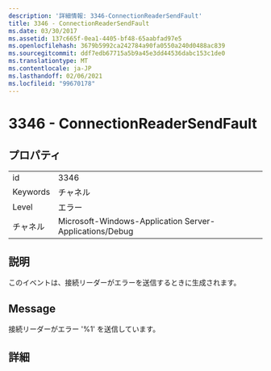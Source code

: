 ```yaml
---
description: '詳細情報: 3346-ConnectionReaderSendFault'
title: 3346 - ConnectionReaderSendFault
ms.date: 03/30/2017
ms.assetid: 137c665f-0ea1-4405-bf48-65aabfad97e5
ms.openlocfilehash: 3679b5992ca242784a90fa0550a240d0488ac839
ms.sourcegitcommit: ddf7edb67715a5b9a45e3dd44536dabc153c1de0
ms.translationtype: MT
ms.contentlocale: ja-JP
ms.lasthandoff: 02/06/2021
ms.locfileid: "99670178"
---
```

# <a name="3346---connectionreadersendfault"></a>3346 - ConnectionReaderSendFault

## <a name="properties"></a>プロパティ  
  
|||  
|-|-|  
|id|3346|  
|Keywords|チャネル|  
|Level|エラー|  
|チャネル|Microsoft-Windows-Application Server-Applications/Debug|  
  
## <a name="description"></a>説明  

 このイベントは、接続リーダーがエラーを送信するときに生成されます。  
  
## <a name="message"></a>Message  

 接続リーダーがエラー '%1' を送信しています。  
  
## <a name="details"></a>詳細
